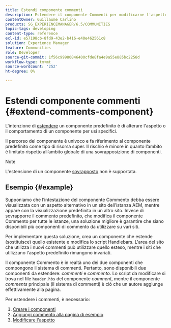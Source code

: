 ```yaml
---
title: Estendi componente commenti
description: Estendere il componente Commenti per modificarne l'aspetto o il comportamento per utilizzi specifici
contentOwner: Guillaume Carlino
products: SG_EXPERIENCEMANAGER/6.5/COMMUNITIES
topic-tags: developing
content-type: reference
exl-id: e57198cb-8fd9-43e2-b416-e40e462561c8
solution: Experience Manager
feature: Communities
role: Developer
source-git-commit: 1f56c99980846400cfde8fa4e9a55e885bc2258d
workflow-type: tm+mt
source-wordcount: '252'
ht-degree: 0%

---
```


# Estendi componente commenti  {#extend-comments-component}

L&#39;intenzione di [estendere](client-customize.md#extensions) un componente predefinito è di alterare l&#39;aspetto o il comportamento di un componente per usi specifici.

Il percorso del componente è univoco e fa riferimento al componente predefinito come tipo di risorsa super. Il rischio è minore in quanto l’ambito è limitato rispetto all’ambito globale di una sovrapposizione di componenti.

>[!NOTE]
>
>L&#39;estensione di un componente [sovrapposto](client-customize.md#overlays) non è supportata.

## Esempio {#example}

Supponiamo che l’intestazione del componente Commento debba essere visualizzata con un aspetto alternativo in un sito dell’istanza AEM, mentre appare con la visualizzazione predefinita in un altro sito. Invece di sovrapporre il commento predefinito, che modifica il componente Commento per tutte le istanze, una soluzione migliore è garantire che siano disponibili più componenti di commento da utilizzare su vari siti.

Per implementare questa soluzione, crea un componente che estende (sostituisce) quello esistente e modifica lo script Handlebars. L&#39;area del sito che utilizza i nuovi commenti può utilizzare quello esteso, mentre i siti che utilizzano l&#39;aspetto predefinito rimangono invariati.

Il componente Commento è in realtà uno dei due componenti che compongono il sistema di commenti. Pertanto, sono disponibili due componenti da estendere: *commenti* e *commento*. Lo script da modificare si trova nel file `header.hbs` del componente *comment*, mentre il componente *comments* principale (il sistema di commenti) è ciò che un autore aggiunge effettivamente alla pagina.

Per estendere i commenti, è necessario:

1. [Creare i componenti](extend-create-components.md)
1. [Aggiungi commento alla pagina di esempio](extend-sample-page.md)
1. [Modificare l&#39;aspetto](extend-alter-appearance.md)
